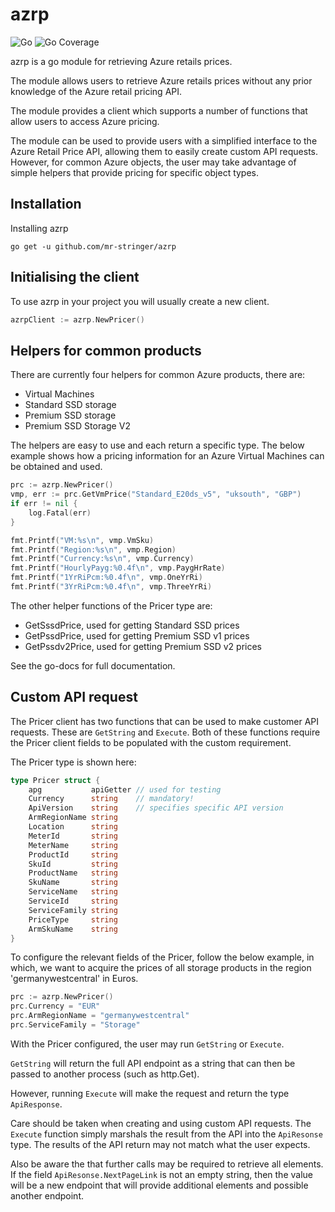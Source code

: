 # azrp

![Go](https://github.com/mr-stringer/azrp/actions/workflows/go.yml/badge.svg)
![Go Coverage](https://github.com/mr-stringer/azrp/actions/workflows/gocover.yaml/badge.svg)

azrp is a go module for retrieving Azure retails prices.

The module allows users to retrieve Azure retails prices without any prior 
knowledge of the Azure retail pricing API.

The module provides a client which supports a number of functions that allow
users to access Azure pricing.

The module can be used to provide users with a simplified interface to the 
Azure Retail Price API, allowing them to easily create custom API requests.
However, for common Azure objects, the user may take advantage of simple helpers
that provide pricing for specific object types.

## Installation

Installing azrp

```shell
go get -u github.com/mr-stringer/azrp
```

## Initialising the client

To use azrp in your project you will usually create a new client.

```go
azrpClient := azrp.NewPricer()
```

## Helpers for common products

There are currently four helpers for common Azure products, there are: 

* Virtual Machines
* Standard SSD storage
* Premium SSD storage
* Premium SSD Storage V2

The helpers are easy to use and each return a specific type. The below
example shows how a pricing information for an Azure Virtual Machines can be 
obtained and used.

```go
prc := azrp.NewPricer()
vmp, err := prc.GetVmPrice("Standard_E20ds_v5", "uksouth", "GBP")
if err != nil {
	log.Fatal(err)
}

fmt.Printf("VM:%s\n", vmp.VmSku)
fmt.Printf("Region:%s\n", vmp.Region)
fmt.Printf("Currency:%s\n", vmp.Currency)
fmt.Printf("HourlyPayg:%0.4f\n", vmp.PaygHrRate)
fmt.Printf("1YrRiPcm:%0.4f\n", vmp.OneYrRi)
fmt.Printf("3YrRiPcm:%0.4f\n", vmp.ThreeYrRi)
```

The other helper functions of the Pricer type are:

* GetSssdPrice, used for getting Standard SSD prices
* GetPssdPrice, used for getting Premium SSD v1 prices
* GetPssdv2Price, used for getting Premium SSD v2 prices

See the go-docs for full documentation.

## Custom API request

The Pricer client has two functions that can be used to make customer API
requests. These are `GetString` and `Execute`. Both of these functions require
the Pricer client fields to be populated with the custom requirement.

The Pricer type is shown here:

```go
type Pricer struct {
	apg           apiGetter // used for testing
	Currency      string    // mandatory! 
	ApiVersion    string    // specifies specific API version 
	ArmRegionName string 
	Location      string
	MeterId       string
	MeterName     string
	ProductId     string
	SkuId         string
	ProductName   string
	SkuName       string
	ServiceName   string
	ServiceId     string
	ServiceFamily string
	PriceType     string
	ArmSkuName    string
}
```

To configure the relevant fields of the Pricer, follow the below example, in 
which, we want to acquire the prices of all storage products in the region
'germanywestcentral' in Euros.

```go
prc := azrp.NewPricer()
prc.Currency = "EUR"
prc.ArmRegionName = "germanywestcentral"
prc.ServiceFamily = "Storage"
```

With the Pricer configured, the user may run `GetString` or `Execute`.

`GetString` will return the full API endpoint as a string that can then be
passed to another process (such as http.Get).

However, running `Execute` will make the request and return the type
`ApiResponse`.

Care should be taken when creating and using custom API requests. The `Execute`
function simply marshals the result from the API into the `ApiResonse` type.
The results of the API return may not match what the user expects.

Also be aware the that further calls may be required to retrieve all elements.
If the field `ApiResonse.NextPageLink` is not an empty string, then the value
will be a new endpoint that will provide additional elements and possible
another endpoint.
